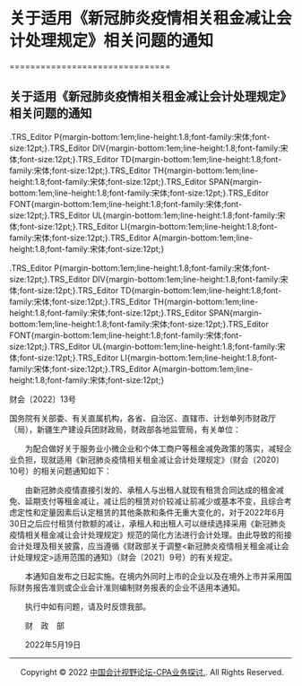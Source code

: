 ﻿# 关于适用《新冠肺炎疫情相关租金减让会计处理规定》相关问题的通知
===============================

  

关于适用《新冠肺炎疫情相关租金减让会计处理规定》相关问题的通知
-------------------------------

.TRS\_Editor P{margin-bottom:1em;line-height:1.8;font-family:宋体;font-size:12pt;}.TRS\_Editor DIV{margin-bottom:1em;line-height:1.8;font-family:宋体;font-size:12pt;}.TRS\_Editor TD{margin-bottom:1em;line-height:1.8;font-family:宋体;font-size:12pt;}.TRS\_Editor TH{margin-bottom:1em;line-height:1.8;font-family:宋体;font-size:12pt;}.TRS\_Editor SPAN{margin-bottom:1em;line-height:1.8;font-family:宋体;font-size:12pt;}.TRS\_Editor FONT{margin-bottom:1em;line-height:1.8;font-family:宋体;font-size:12pt;}.TRS\_Editor UL{margin-bottom:1em;line-height:1.8;font-family:宋体;font-size:12pt;}.TRS\_Editor LI{margin-bottom:1em;line-height:1.8;font-family:宋体;font-size:12pt;}.TRS\_Editor A{margin-bottom:1em;line-height:1.8;font-family:宋体;font-size:12pt;}

.TRS\_Editor P{margin-bottom:1em;line-height:1.8;font-family:宋体;font-size:12pt;}.TRS\_Editor DIV{margin-bottom:1em;line-height:1.8;font-family:宋体;font-size:12pt;}.TRS\_Editor TD{margin-bottom:1em;line-height:1.8;font-family:宋体;font-size:12pt;}.TRS\_Editor TH{margin-bottom:1em;line-height:1.8;font-family:宋体;font-size:12pt;}.TRS\_Editor SPAN{margin-bottom:1em;line-height:1.8;font-family:宋体;font-size:12pt;}.TRS\_Editor FONT{margin-bottom:1em;line-height:1.8;font-family:宋体;font-size:12pt;}.TRS\_Editor UL{margin-bottom:1em;line-height:1.8;font-family:宋体;font-size:12pt;}.TRS\_Editor LI{margin-bottom:1em;line-height:1.8;font-family:宋体;font-size:12pt;}.TRS\_Editor A{margin-bottom:1em;line-height:1.8;font-family:宋体;font-size:12pt;}

财会〔2022〕13号

国务院有关部委、有关直属机构，各省、自治区、直辖市、计划单列市财政厅（局），新疆生产建设兵团财政局，财政部各地监管局，有关单位：

　　为配合做好关于服务业小微企业和个体工商户等租金减免政策的落实，减轻企业负担，现就适用《新冠肺炎疫情相关租金减让会计处理规定》（财会〔2020〕10号）的相关问题通知如下：

　　由新冠肺炎疫情直接引发的、承租人与出租人就现有租赁合同达成的租金减免、延期支付等租金减让，减让后的租赁对价较减让前减少或基本不变，且综合考虑定性和定量因素后认定租赁的其他条款和条件无重大变化的，对于2022年6月30日之后应付租赁付款额的减让，承租人和出租人可以继续选择采用《新冠肺炎疫情相关租金减让会计处理规定》规范的简化方法进行会计处理。由此导致的衔接会计处理及相关披露，应当遵循《财政部关于调整<新冠肺炎疫情相关租金减让会计处理规定>适用范围的通知》（财会〔2021〕9号）的有关规定。

　　本通知自发布之日起实施。在境内外同时上市的企业以及在境外上市并采用国际财务报告准则或企业会计准则编制财务报表的企业不适用本通知。

　　执行中如有问题，请及时反馈我部。

　　财　政　部

　　2022年5月19日

* * *

     Copyright © 2022 [中国会计视野论坛-CPA业务探讨.](https://bbs.esnai.com/thread-5354530-1-3.html). All Rights Reserved.